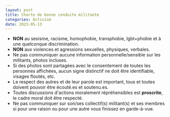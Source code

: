 ```yaml
---
layout: post
title: Charte de bonne conduite militante
categories: Activism
date: 2023-05-13
---
```


* **NON** au sexisme, racisme, homophobie, transphobie, lgbt+phobie et à une quelconque discrimination.
* **NON** aux violences et agressions sexuelles, physiques, verbales.
* Ne pas communiquer aucune information personnelle/sensible sur les militants, photos incluses.
* Si des photos sont partagées avec le consentement de toutes les personnes affichées, aucun signe distinctif ne doit être identifiable, visages floutés, etc.
* Le respect des autres et de leur parole est important, tous et toutes doivent pouvoir être écouté.es et soutenu.es.
* Toutes discussions d'actions moralement répréhensibles est **proscrite**, le cadre moral doit être respecté.
* Ne pas communiquer sur son/ses collectif(s) militant(s) et ses membres si pour une raison ou pour une autre vous finissez en garde-à-vue.
